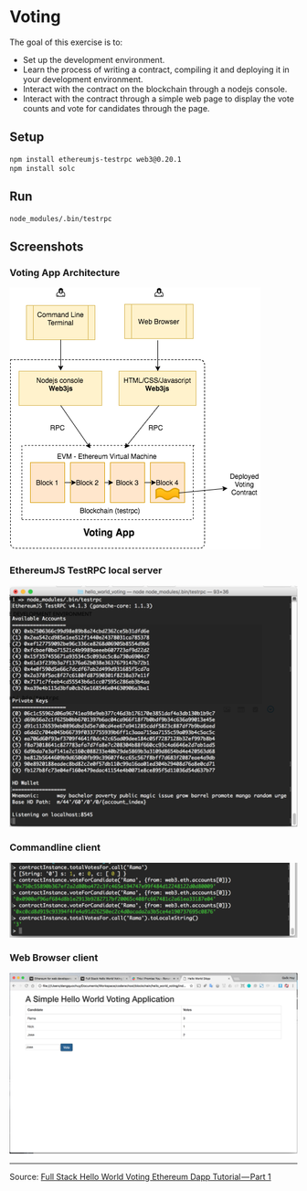# Voting

The goal of this exercise is to:

- Set up the development environment.
- Learn the process of writing a contract, compiling it and deploying it in your development environment.
- Interact with the contract on the blockchain through a nodejs console.
- Interact with the contract through a simple web page to display the vote counts and vote for candidates through the page.

## Setup

```
npm install ethereumjs-testrpc web3@0.20.1
npm install solc
```

## Run

```
node_modules/.bin/testrpc
```

## Screenshots

### Voting App Architecture
![architecture](./screenshoots/architecture.png)

### EthereumJS TestRPC local server
![server](./screenshoots/server.png)

### Commandline client
![cmd](./screenshoots/cmd.png)

### Web Browser client
![browser](./screenshoots/browser.png)

-----

Source: [Full Stack Hello World Voting Ethereum Dapp Tutorial — Part 1](https://medium.com/@mvmurthy/full-stack-hello-world-voting-ethereum-dapp-tutorial-part-1-40d2d0d807c2)
